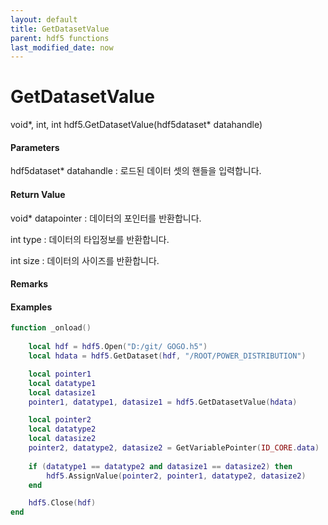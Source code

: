 ```yaml
---
layout: default
title: GetDatasetValue
parent: hdf5 functions
last_modified_date: now
---
```


# GetDatasetValue

void*, int, int hdf5.GetDatasetValue\(hdf5dataset* datahandle\)

#### Parameters

hdf5dataset* datahandle : 로드된 데이터 셋의 핸들을 입력합니다.

#### Return Value

void* datapointer : 데이터의 포인터를 반환합니다.

int type : 데이터의 타입정보를 반환합니다.

int size : 데이터의 사이즈를 반환합니다.


#### Remarks



#### Examples

```lua
function _onload()
	
	local hdf = hdf5.Open("D:/git/ GOGO.h5")
	local hdata = hdf5.GetDataset(hdf, "/ROOT/POWER_DISTRIBUTION")

	local pointer1
	local datatype1
	local datasize1
	pointer1, datatype1, datasize1 = hdf5.GetDatasetValue(hdata)

	local pointer2
	local datatype2
	local datasize2
	pointer2, datatype2, datasize2 = GetVariablePointer(ID_CORE.data)
	
	if (datatype1 == datatype2 and datasize1 == datasize2) then
		hdf5.AssignValue(pointer2, pointer1, datatype2, datasize2)
	end

	hdf5.Close(hdf)
end

```
